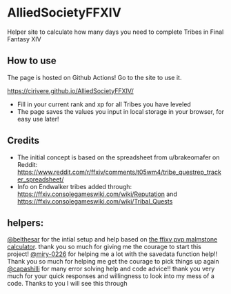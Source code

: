 # AlliedSocietyFFXIV
Helper site to calculate how many days you need to complete Tribes in Final Fantasy XIV

## How to use
The page is hosted on Github Actions! Go to the site to use it.

https://cirivere.github.io/AlliedSocietyFFXIV/

* Fill in your current rank and xp for all Tribes you have leveled
* The page saves the values you input in local storage in your browser, for easy use later! 

## Credits
 - The initial concept is based on the spreadsheet from u/brakeomafer on Reddit: https://www.reddit.com/r/ffxiv/comments/t05wm4/tribe_questrep_tracker_spreadsheet/
 - Info on Endwalker tribes added through: https://ffxiv.consolegameswiki.com/wiki/Reputation and https://ffxiv.consolegameswiki.com/wiki/Tribal_Quests

## helpers:

[@belthesar](https://github.com/belthesar) for the intial setup and help based on [the ffixv pvp malmstone calculator](https://github.com/belthesar/MalmstoneXPCalculator). thank you so much for giving me the courage to start this project! 
[@miry-0226](https://github.com/Miry-0226) for helping me a lot with the savedata function help!! Thank you so much for helping me get the courage to pick things up again
[@capashilli](https://github.com/capashilli) for many error solving help and code advice!! thank you very much for your quick responses and willingness to look into my mess of a code. Thanks to you I will see this through
